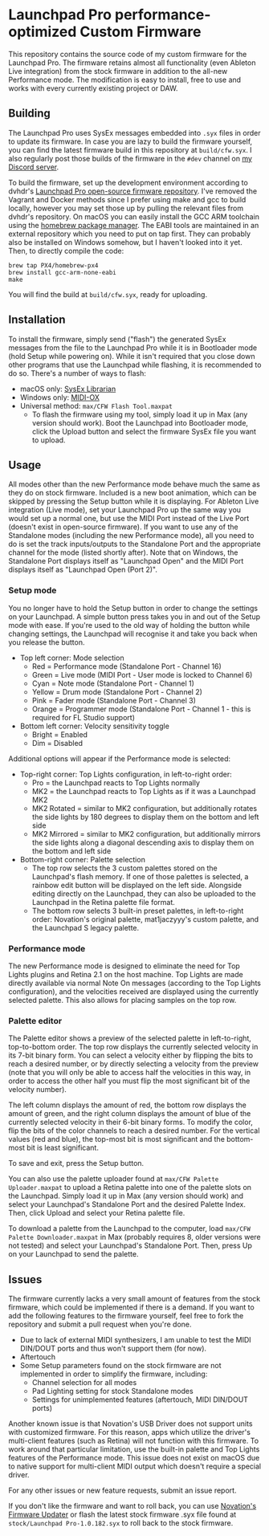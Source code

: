 # Launchpad Pro performance-optimized Custom Firmware

This repository contains the source code of my custom firmware for the Launchpad Pro. The firmware retains almost all functionality (even Ableton Live integration) from the stock firmware in addition to the all-new Performance mode. The modification is easy to install, free to use and works with every currently existing project or DAW.

## Building

The Launchpad Pro uses SysEx messages embedded into `.syx` files in order to update its firmware. In case you are lazy to build the firmware yourself, you can find the latest firmware build in this repository at `build/cfw.syx`. I also regularly post those builds of the firmware in the `#dev` channel on [my Discord server](https://discord.gg/5p3Bwnv).

To build the firmware, set up the development environment according to dvhdr's [Launchpad Pro open-source firmware repository](https://github.com/dvhdr/launchpad-pro). I've removed the Vagrant and Docker methods since I prefer using make and gcc to build locally, however you may set those up by pulling the relevant files from dvhdr's repository. On macOS you can easily install the GCC ARM toolchain using the [homebrew package manager](http://brew.sh). The EABI tools are maintained in an external repository which you need to put on tap first. They can probably also be installed on Windows somehow, but I haven't looked into it yet. Then, to directly compile the code:

```
brew tap PX4/homebrew-px4
brew install gcc-arm-none-eabi
make
```

You will find the build at `build/cfw.syx`, ready for uploading.

## Installation

To install the firmware, simply send ("flash") the generated SysEx messages from the file to the Launchpad Pro while it is in Bootloader mode (hold Setup while powering on). While it isn't required that you close down other programs that use the Launchpad while flashing, it is recommended to do so. There's a number of ways to flash:

* macOS only: [SysEx Librarian](https://www.snoize.com/SysExLibrarian/)
* Windows only: [MIDI-OX](http://www.midiox.com/moxdown.htm)
* Universal method: `max/CFW Flash Tool.maxpat`
    * To flash the firmware using my tool, simply load it up in Max (any version should work). Boot the Launchpad into Bootloader mode, click the Upload button and select the firmware SysEx file you want to upload.

## Usage

All modes other than the new Performance mode behave much the same as they do on stock firmware. Included is a new boot animation, which can be skipped by pressing the Setup button while it is displaying. For Ableton Live integration (Live mode), set your Launchpad Pro up the same way you would set up a normal one, but use the MIDI Port instead of the Live Port (doesn't exist in open-source firmware). If you want to use any of the Standalone modes (including the new Performance mode), all you need to do is set the track inputs/outputs to the Standalone Port and the appropriate channel for the mode (listed shortly after). Note that on Windows, the Standalone Port displays itself as "Launchpad Open" and the MIDI Port displays itself as "Launchpad Open (Port 2)".

### Setup mode

You no longer have to hold the Setup button in order to change the settings on your Launchpad. A simple button press takes you in and out of the Setup mode with ease. If you're used to the old way of holding the button while changing settings, the Launchpad will recognise it and take you back when you release the button.

* Top left corner: Mode selection
    * Red = Performance mode (Standalone Port - Channel 16)
    * Green = Live mode (MIDI Port - User mode is locked to Channel 6)
    * Cyan = Note mode (Standalone Port - Channel 1)
    * Yellow = Drum mode (Standalone Port - Channel 2)
    * Pink = Fader mode (Standalone Port - Channel 3)
    * Orange = Programmer mode (Standalone Port - Channel 1 - this is required for FL Studio support) 
* Bottom left corner: Velocity sensitivity toggle
    * Bright = Enabled
    * Dim = Disabled

Additional options will appear if the Performance mode is selected:
* Top-right corner: Top Lights configuration, in left-to-right order:
    * Pro = the Launchpad reacts to Top Lights normally
    * MK2 = the Launchpad reacts to Top Lights as if it was a Launchpad MK2
    * MK2 Rotated = similar to MK2 configuration, but additionally rotates the side lights by 180 degrees to display them on the bottom and left side
    * MK2 Mirrored = similar to MK2 configuration, but additionally mirrors the side lights along a diagonal descending axis to display them on the bottom and left side
* Bottom-right corner: Palette selection
    * The top row selects the 3 custom palettes stored on the Launchpad's flash memory. If one of those palettes is selected, a rainbow edit button will be displayed on the left side. Alongside editing directly on the Launchpad, they can also be uploaded to the Launchpad in the Retina palette file format.
    * The bottom row selects 3 built-in preset palettes, in left-to-right order: Novation's original palette, mat1jaczyyy's custom palette, and the Launchpad S legacy palette.

### Performance mode

The new Performance mode is designed to eliminate the need for Top Lights plugins and Retina 2.1 on the host machine. Top Lights are made directly available via normal Note On messages (according to the Top Lights configuration), and the velocities received are displayed using the currently selected palette. This also allows for placing samples on the top row.

### Palette editor

The Palette editor shows a preview of the selected palette in left-to-right, top-to-bottom order. The top row displays the currently selected velocity in its 7-bit binary form. You can select a velocity either by flipping the bits to reach a desired number, or by directly selecting a velocity from the preview (note that you will only be able to access half the velocities in this way, in order to access the other half you must flip the most significant bit of the velocity number).

The left column displays the amount of red, the bottom row displays the amount of green, and the right column displays the amount of blue of the currently selected velocity in their 6-bit binary forms. To modify the color, flip the bits of the color channels to reach a desired number. For the vertical values (red and blue), the top-most bit is most significant and the bottom-most bit is least significant.

To save and exit, press the Setup button.

You can also use the palette uploader found at `max/CFW Palette Uploader.maxpat` to upload a Retina palette into one of the palette slots on the Launchpad. Simply load it up in Max (any version should work) and select your Launchpad's Standalone Port and the desired Palette Index. Then, click Upload and select your Retina palette file.

To download a palette from the Launchpad to the computer, load `max/CFW Palette Downloader.maxpat` in Max (probably requires 8, older versions were not tested) and select your Launchpad's Standalone Port. Then, press Up on your Launchpad to send the palette.

## Issues

The firmware currently lacks a very small amount of features from the stock firmware, which could be implemented if there is a demand. If you want to add the following features to the firmware yourself, feel free to fork the repository and submit a pull request when you're done.
* Due to lack of external MIDI synthesizers, I am unable to test the MIDI DIN/DOUT ports and thus won't support them (for now).
* Aftertouch
* Some Setup parameters found on the stock firmware are not implemented in order to simplify the firmware, including:
    * Channel selection for all modes
    * Pad Lighting setting for stock Standalone modes
    * Settings for unimplemented features (aftertouch, MIDI DIN/DOUT ports)

Another known issue is that Novation's USB Driver does not support units with customized firmware. For this reason, apps which utilize the driver's multi-client features (such as Retina) will not function with this firmware. To work around that particular limitation, use the built-in palette and Top Lights features of the Performance mode. This issue does not exist on macOS due to native support for multi-client MIDI output which doesn't require a special driver.

For any other issues or new feature requests, submit an issue report.

If you don't like the firmware and want to roll back, you can use [Novation's Firmware Updater](https://global.novationmusic.com/support/product-downloads?product=Launchpad+Pro) or flash the latest stock firmware .syx file found at `stock/Launchpad Pro-1.0.182.syx` to roll back to the stock firmware.
